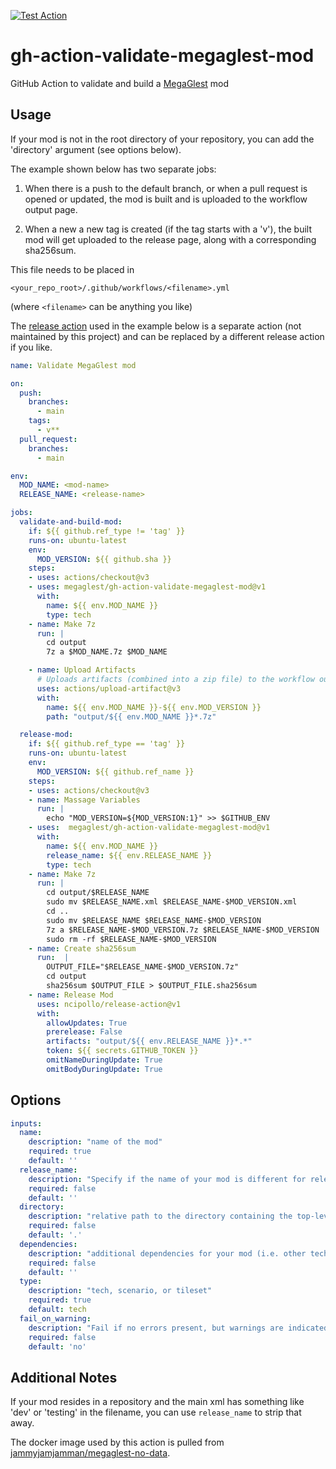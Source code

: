 [![Test Action](https://github.com/MegaGlest/gh-action-validate-megaglest-mod/actions/workflows/test.yml/badge.svg)](https://github.com/MegaGlest/gh-action-validate-megaglest-mod/actions/workflows/test.yml)

# gh-action-validate-megaglest-mod

GitHub Action to validate and build a [MegaGlest](https://megaglest.org/) mod

## Usage

If your mod is not in the root directory of your repository, you can
add the 'directory' argument (see options below).

The example shown below has two separate jobs:

1. When there is a push to the default branch, or when a pull request is
opened or updated, the mod is built and is uploaded to the workflow output
page.

2. When a new a new tag is created (if the tag starts with a 'v'), the
built mod will get uploaded to the release page, along with a
corresponding sha256sum.

This file needs to be placed in

    <your_repo_root>/.github/workflows/<filename>.yml

(where `<filename>` can be anything you like)

The [release action](https://github.com/ncipollo/release-action) used
in the example below is a separate action (not maintained by this
project) and can be replaced by a different release action if you
like.

```yaml
name: Validate MegaGlest mod

on:
  push:
    branches:
      - main
    tags:
      - v**
  pull_request:
    branches:
      - main

env:
  MOD_NAME: <mod-name>
  RELEASE_NAME: <release-name>

jobs:
  validate-and-build-mod:
    if: ${{ github.ref_type != 'tag' }}
    runs-on: ubuntu-latest
    env:
      MOD_VERSION: ${{ github.sha }}
    steps:
    - uses: actions/checkout@v3
    - uses: megaglest/gh-action-validate-megaglest-mod@v1
      with:
        name: ${{ env.MOD_NAME }}
        type: tech
    - name: Make 7z
      run: |
        cd output
        7z a $MOD_NAME.7z $MOD_NAME

    - name: Upload Artifacts
      # Uploads artifacts (combined into a zip file) to the workflow output page
      uses: actions/upload-artifact@v3
      with:
        name: ${{ env.MOD_NAME }}-${{ env.MOD_VERSION }}
        path: "output/${{ env.MOD_NAME }}*.7z"

  release-mod:
    if: ${{ github.ref_type == 'tag' }}
    runs-on: ubuntu-latest
    env:
      MOD_VERSION: ${{ github.ref_name }}
    steps:
    - uses: actions/checkout@v3
    - name: Massage Variables
      run: |
        echo "MOD_VERSION=${MOD_VERSION:1}" >> $GITHUB_ENV
    - uses:  megaglest/gh-action-validate-megaglest-mod@v1
      with:
        name: ${{ env.MOD_NAME }}
        release_name: ${{ env.RELEASE_NAME }}
        type: tech
    - name: Make 7z
      run: |
        cd output/$RELEASE_NAME
        sudo mv $RELEASE_NAME.xml $RELEASE_NAME-$MOD_VERSION.xml
        cd ..
        sudo mv $RELEASE_NAME $RELEASE_NAME-$MOD_VERSION
        7z a $RELEASE_NAME-$MOD_VERSION.7z $RELEASE_NAME-$MOD_VERSION
        sudo rm -rf $RELEASE_NAME-$MOD_VERSION
    - name: Create sha256sum
      run:  |
        OUTPUT_FILE="$RELEASE_NAME-$MOD_VERSION.7z"
        cd output
        sha256sum $OUTPUT_FILE > $OUTPUT_FILE.sha256sum
    - name: Release Mod
      uses: ncipollo/release-action@v1
      with:
        allowUpdates: True
        prerelease: False
        artifacts: "output/${{ env.RELEASE_NAME }}*.*"
        token: ${{ secrets.GITHUB_TOKEN }}
        omitNameDuringUpdate: True
        omitBodyDuringUpdate: True
```

## Options

```yaml
inputs:
  name:
    description: "name of the mod"
    required: true
    default: ''
  release_name:
    description: "Specify if the name of your mod is different for releases"
    required: false
    default: ''
  directory:
    description: "relative path to the directory containing the top-level mod xml file"
    required: false
    default: '.'
  dependencies:
    description: "additional dependencies for your mod (i.e. other techtrees)"
    required: false
    default: ''
  type:
    description: "tech, scenario, or tileset"
    required: true
    default: tech
  fail_on_warning:
    description: "Fail if no errors present, but warnings are indicated"
    required: false
    default: 'no'
```

## Additional Notes

If your mod resides in a repository and the main xml has something like 'dev'
or 'testing' in the filename, you can use `release_name` to strip that away.

The docker image used by this action is pulled from
[jammyjamjamman/megaglest-no-data](https://hub.docker.com/repository/docker/jammyjamjamman/megaglest-no-data).
